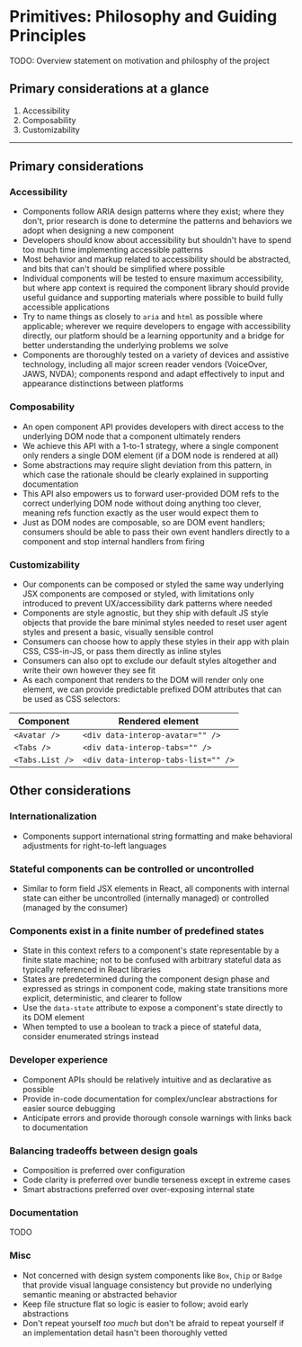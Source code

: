 # Primitives: Philosophy and Guiding Principles

TODO: Overview statement on motivation and philosphy of the project

## Primary considerations at a glance

1. Accessibility
2. Composability
3. Customizability

---

## Primary considerations

### Accessibility

- Components follow ARIA design patterns where they exist; where they don't, prior research is done to determine the patterns and behaviors we adopt when designing a new component
- Developers should know about accessibility but shouldn't have to spend too much time implementing
  accessible patterns
- Most behavior and markup related to accessibility should be abstracted, and bits that can't should be simplified where possible
- Individual components will be tested to ensure maximum accessibility, but where app context is required the component library should provide useful guidance and supporting materials where possible to build fully accessible applications
- Try to name things as closely to `aria` and `html` as possible where applicable; wherever we require developers to engage with accessibility directly, our platform should be a learning opportunity and a bridge for better understanding the underlying problems we solve
- Components are thoroughly tested on a variety of devices and assistive technology, including all major screen reader vendors (VoiceOver, JAWS, NVDA); components respond and adapt effectively to input and appearance distinctions between platforms

### Composability

- An open component API provides developers with direct access to the underlying DOM node that a component ultimately renders
- We achieve this API with a 1-to-1 strategy, where a single component only renders a single DOM element (if a DOM node is rendered at all)
- Some abstractions may require slight deviation from this pattern, in which case the rationale should be clearly explained in supporting documentation
- This API also empowers us to forward user-provided DOM refs to the correct underlying DOM node without doing anything too clever, meaning refs function exactly as the user would expect them to
- Just as DOM nodes are composable, so are DOM event handlers; consumers should be able to pass their own event handlers directly to a component and stop internal handlers from firing

### Customizability

- Our components can be composed or styled the same way underlying JSX components are composed or styled, with limitations only introduced to prevent UX/accessibility dark patterns where needed
- Components are style agnostic, but they ship with default JS style objects that provide the bare minimal styles needed to reset user agent styles and present a basic, visually sensible control
- Consumers can choose how to apply these styles in their app with plain CSS, CSS-in-JS, or pass them directly as inline styles
- Consumers can also opt to exclude our default styles altogether and write their own however they see fit
- As each component that renders to the DOM will render only one element, we can provide predictable prefixed DOM attributes that can be used as CSS selectors:

| Component       | Rendered element                    |
| --------------- | ----------------------------------- |
| `<Avatar />`    | `<div data-interop-avatar="" />`    |
| `<Tabs />`      | `<div data-interop-tabs="" />`      |
| `<Tabs.List />` | `<div data-interop-tabs-list="" />` |

## Other considerations

### Internationalization

- Components support international string formatting and make behavioral adjustments for right-to-left languages

### Stateful components can be controlled or uncontrolled

- Similar to form field JSX elements in React, all components with internal state can either be uncontrolled (internally managed) or controlled (managed by the consumer)

### Components exist in a finite number of predefined states

- State in this context refers to a component's state representable by a finite state machine; not to be confused with arbitrary stateful data as typically referenced in React libraries
- States are predetermined during the component design phase and expressed as strings in component code, making state transitions more explicit, deterministic, and clearer to follow
- Use the `data-state` attribute to expose a component's state directly to its DOM element
- When tempted to use a boolean to track a piece of stateful data, consider enumerated strings instead

### Developer experience

- Component APIs should be relatively intuitive and as declarative as possible
- Provide in-code documentation for complex/unclear abstractions for easier source debugging
- Anticipate errors and provide thorough console warnings with links back to documentation

### Balancing tradeoffs between design goals

- Composition is preferred over configuration
- Code clarity is preferred over bundle terseness except in extreme cases
- Smart abstractions preferred over over-exposing internal state

### Documentation

TODO

### Misc

- Not concerned with design system components like `Box`, `Chip` or `Badge` that provide visual language consistency but provide no underlying semantic meaning or abstracted behavior
- Keep file structure flat so logic is easier to follow; avoid early abstractions
- Don't repeat yourself _too much_ but don't be afraid to repeat yourself if an implementation detail hasn't been thoroughly vetted
